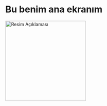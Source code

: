 # Bu benim ana ekranım
<img src="https://github.com/Tahir099/Dept-Project/assets/119082283/9926faea-4187-4136-a723-4f7e2d61ac42" alt="Resim Açıklaması" width="250"/>
